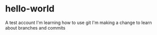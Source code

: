 # hello-world
A test account
I'm learning how to use git
I'm making a change to learn about branches and commits
